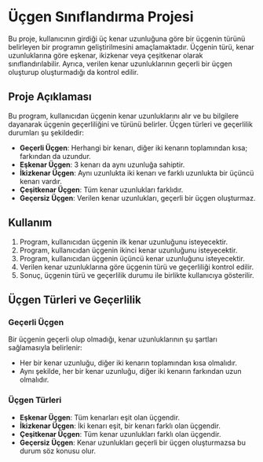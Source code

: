 # Üçgen Sınıflandırma Projesi

Bu proje, kullanıcının girdiği üç kenar uzunluğuna göre bir üçgenin türünü belirleyen bir programın geliştirilmesini amaçlamaktadır. 
Üçgenin türü, kenar uzunluklarına göre eşkenar, ikizkenar veya çeşitkenar olarak sınıflandırılabilir. 
Ayrıca, verilen kenar uzunluklarının geçerli bir üçgen oluşturup oluşturmadığı da kontrol edilir.

## Proje Açıklaması

Bu program, kullanıcıdan üçgenin kenar uzunluklarını alır ve bu bilgilere dayanarak üçgenin geçerliliğini ve türünü belirler. Üçgen türleri ve geçerlilik durumları şu şekildedir:

- **Geçerli Üçgen**: Herhangi bir kenarı, diğer iki kenarın toplamından kısa; farkından da uzundur.
- **Eşkenar Üçgen**: 3 kenarı da aynı uzunluğa sahiptir.
- **İkizkenar Üçgen**: Aynı uzunlukta iki kenarı ve farklı uzunlukta bir üçüncü kenarı vardır.
- **Çeşitkenar Üçgen**: Tüm kenar uzunlukları farklıdır.
- **Geçersiz Üçgen**: Verilen kenar uzunlukları, geçerli bir üçgen oluşturmaz.

## Kullanım

1. Program, kullanıcıdan üçgenin ilk kenar uzunluğunu isteyecektir.
2. Program, kullanıcıdan üçgenin ikinci kenar uzunluğunu isteyecektir.
3. Program, kullanıcıdan üçgenin üçüncü kenar uzunluğunu isteyecektir.
4. Verilen kenar uzunluklarına göre üçgenin türü ve geçerliliği kontrol edilir.
5. Sonuç, üçgenin türü ve geçerlilik durumu ile birlikte kullanıcıya gösterilir.

## Üçgen Türleri ve Geçerlilik

### Geçerli Üçgen
Bir üçgenin geçerli olup olmadığı, kenar uzunluklarının şu şartları sağlamasıyla belirlenir:
- Her bir kenar uzunluğu, diğer iki kenarın toplamından kısa olmalıdır.
- Aynı şekilde, her bir kenar uzunluğu, diğer iki kenarın farkından uzun olmalıdır.

### Üçgen Türleri
- **Eşkenar Üçgen**: Tüm kenarları eşit olan üçgendir.
- **İkizkenar Üçgen**: İki kenarı eşit, bir kenarı farklı olan üçgendir.
- **Çeşitkenar Üçgen**: Tüm kenar uzunlukları farklı olan üçgendir.
- **Geçersiz Üçgen**: Kenar uzunlukları geçerli bir üçgen oluşturmazsa bu durum söz konusu olur.


